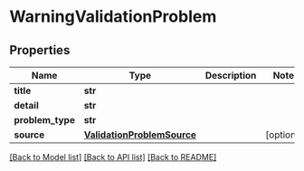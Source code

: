 # WarningValidationProblem


## Properties
Name | Type | Description | Notes
------------ | ------------- | ------------- | -------------
**title** | **str** |  | 
**detail** | **str** |  | 
**problem_type** | **str** |  | 
**source** | [**ValidationProblemSource**](ValidationProblemSource.md) |  | [optional] 

[[Back to Model list]](../README.md#documentation-for-models) [[Back to API list]](../README.md#documentation-for-api-endpoints) [[Back to README]](../README.md)


